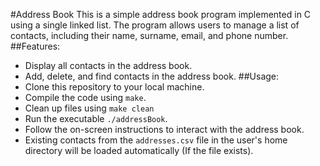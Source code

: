 #Address Book
This is a simple address book program implemented in C using a single linked list. The program allows users to manage a list of contacts, including their name, surname, email, and phone number.
##Features:
* Display all contacts in the address book.
* Add, delete, and find contacts in the address book.
##Usage:
* Clone this repository to your local machine.
* Compile the code using `make`.
* Clean up files using `make clean`
* Run the executable `./addressBook`.
* Follow the on-screen instructions to interact with the address book.
* Existing contacts from the `addresses.csv` file in the user's home directory will be loaded automatically (If the file exists).